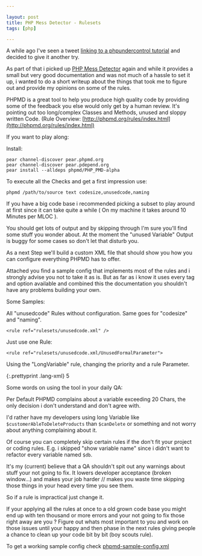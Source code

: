 ```yaml
---

layout: post
title: PHP Mess Detector - Rulesets
tags: [php]

---
```


A while ago I've seen a tweet [linking to a phpundercontrol tutorial](http://techportal.ibuildings.com/2009/03/03/getting-started-with-phpundercontrol/) and decided to give it another try.

As part of that i picked up [PHP Mess Detector](http://phpmd.org) again and while it provides a small but very good documentation and was not much of a hassle to set it up, i wanted to do a short writeup about the things that took me to figure out and provide my opinions on some of the rules.

PHPMD is a great tool to help you produce high quality code by providing some of the feedback you else would only get by a human review. It's pointing out too long/complex Classes and Methods, unused and sloppy written Code. (Rule Overview: [http://phpmd.org/rules/index.html](http://phpmd.org/rules/index.html)

If you want to play along:

Install:

	pear channel-discover pear.phpmd.org
	pear channel-discover pear.pdepend.org
	pear install --alldeps phpmd/PHP_PMD-alpha

To execute all the Checks and get a first impression use:

	phpmd /path/to/source text codesize,unusedcode,naming

If you have a big code base i recommended picking a subset to play around at first since it can take quite a while ( On my machine it takes around 10 Minutes per MLOC ).

You should get lots of output and by skipping through I'm sure you'll find some stuff you wonder about. At the moment the "unused Variable" Output is buggy for some cases so don't let that disturb you.


As a next Step we'll build a custom XML file that should show you how you can configure everything PHPMD has to offer.

Attached you find a sample config that implements most of the rules and i strongly advise you not to take it as is. But as far as i know it uses every tag and option available and combined this the documentation you shouldn't have any problems building your own.

Some Samples:

All "unusedcode" Rules without configuration. Same goes for "codesize" and "naming".

	<rule ref="rulesets/unusedcode.xml" />

Just use one Rule:

	<rule ref="rulesets/unusedcode.xml/UnusedFormalParameter">

Using the "LongVariable" rule, changing the priority and a rule Parameter.

{:.prettyprint .lang-xml}
    <rule ref="rulesets/naming.xml/LongVariable">
        <priority>5</priority>
        <properties>
            <property name="maximum" value="40">
        </properties>
    </rule>

Some words on using the tool in your daily QA:

Per Default PHPMD complains about a variable exceeding 20 Chars, the only decision i don't understand and don't agree with.

I'd rather have my developers using long Variable like `$customerAbleToDeleteProducts` than `$canDelete` or something and not worry about anything complaining about it.

Of course you can completely skip certain rules if the don't fit your project or coding rules. E.g. i skipped "show variable name" since i didn't want to refactor every variable named `$db`.

It's my (current) believe that a QA shouldn't spit out any warnings about stuff your not going to fix. It lowers developer acceptance (broken window...) and makes your job harder // makes you waste time skipping those things in your head every time you see them.

So if a rule is impractical just change it.

If your applying all the rules at once to a old grown code base you might end up with ten thousand or more errors and your not going to fix those right away are you ? Figure out whats most important to you and work on those issues until your happy and then phase in the next rules giving people a chance to clean up your code bit by bit (boy scouts rule).

To get a working sample config check [phpmd-sample-config.xml][sampleConfig]

[sampleConfig]: /assets/posts/2010-05-18/phpmd-sample-config.xml
